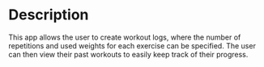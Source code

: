 # Description

This app allows the user to create workout logs, where the number of repetitions and used weights for each exercise can
be specified. The user can then view their past workouts to easily keep track of their progress.
